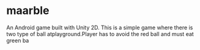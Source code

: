 # maarble
An Android game built with Unity 2D. This is a simple game where there is two type of ball atplayground.Player has to avoid the red ball and must eat green ba
